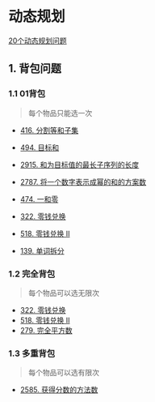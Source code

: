 # 动态规划

[20个动态规划问题](https://www.geeksforgeeks.org/top-20-dynamic-programming-interview-questions/)

## 1. 背包问题

### 1.1 01背包

> 每个物品只能选一次

- [416. 分割等和子集](/leetcode/2-热题100/15-动态规划/416.%20分割等和子集.md)
- [494. 目标和](/leetcode/其他/494.%20目标和.md)
- [2915. 和为目标值的最长子序列的长度](/leetcode/其他/2915.%20和为目标值的最长子序列的长度.md)
- [2787. 将一个数字表示成幂的和的方案数](/leetcode/其他/2787.%20将一个数字表示成幂的和的方案数.md)

- [474. 一和零](/leetcode/其他/474.%20一和零.md)
- [322. 零钱兑换](/leetcode/其他/322.%20零钱兑换.md)
- [518. 零钱兑换 II](/leetcode/其他/518.%20零钱兑换%20II.md)
- [139. 单词拆分](/leetcode/其他/139.%20单词拆分.md)

### 1.2 完全背包

> 每个物品可以选无限次

- [322. 零钱兑换](/leetcode/2-热题100/15-动态规划/322.%20零钱兑换.md)
- [518. 零钱兑换 II](/leetcode/2-热题100/15-动态规划/518.%20零钱兑换%20II.md)
- [279. 完全平方数](/leetcode/其他/279.%20完全平方数.md)

### 1.3 多重背包

> 每个物品可以选有限次

- [2585. 获得分数的方法数](/leetcode/其他/2585.%20获得分数的方法数.md)
